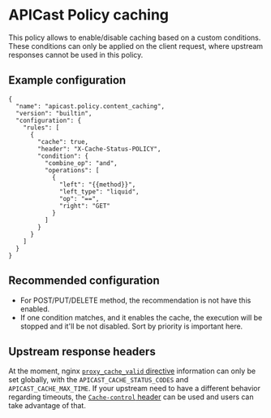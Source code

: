 # APICast Policy caching

This policy allows to enable/disable caching based on a custom conditions. These
conditions can only be applied on the client request, where upstream responses
cannot be used in this policy.


## Example configuration

```
{
  "name": "apicast.policy.content_caching",
  "version": "builtin",
  "configuration": {
    "rules": [
      {
        "cache": true,
        "header": "X-Cache-Status-POLICY",
        "condition": {
          "combine_op": "and",
          "operations": [
            {
              "left": "{{method}}",
              "left_type": "liquid",
              "op": "==",
              "right": "GET"
            }
          ]
        }
      }
    ]
  }
}
```

## Recommended configuration

- For POST/PUT/DELETE method, the recommendation is not have this enabled.
- If one condition matches, and it enables the cache, the execution will be
  stopped and it'll be not disabled. Sort by priority is important here.

## Upstream response headers

At the moment, nginx [`proxy_cache_valid`
directive](http://nginx.org/en/docs/http/ngx_http_proxy_module.html#proxy_cache_valid)
information can only be set globally, with the `APICAST_CACHE_STATUS_CODES` and
`APICAST_CACHE_MAX_TIME`. If your upstream need to have a different behavior
regarding timeouts, the [`Cache-control`
header](https://developer.mozilla.org/en-US/docs/Web/HTTP/Headers/Cache-Control)
can be used and users can take advantage of that.

